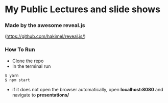 # My Public Lectures and slide shows
### Made by the awesome reveal.js
(https://github.com/hakimel/reveal.js/)

### How To Run

  - Clone the repo
  - In the terminal run

  ```
  $ yarn
  $ npm start
  ```

  - if it does not open the browser automatically,
  open __localhost:8080__ and navigate to __presentations/__
